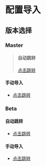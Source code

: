 # 配置导入
## 版本选择
### Master
> #### 自动跳转
> [点击跳转](https://www.nsloon.com/openloon/import?sub=https://raw.githubusercontent.com/YunZe-Official/Loon/refs/heads/master/Config.conf)
#### 手动导入
- [点击跳转](https://raw.githubusercontent.com/YunZe-Official/Loon/refs/heads/master/Config.conf)
### Beta
#### 自动跳转
- [点击跳转](https://www.nsloon.com/openloon/import?sub=https://raw.githubusercontent.com/YunZe-Official/Loon/refs/heads/beta/Config.conf)
#### 手动导入
- [点击跳转](https://raw.githubusercontent.com/YunZe-Official/Loon/refs/heads/beta/Config.conf)
